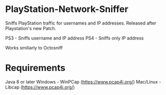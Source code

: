# PlayStation-Network-Sniffer
Sniffs PlayStation traffic for usernames and IP addresses. Released after Playstation's new Patch.

PS3 - Sniffs username and IP address
PS4 - Sniffs only IP address

Works smiliarly to Octosniff

# Requirements
Java 8 or later
Windows - WinPCap (https://www.pcap4j.org/)
Mac/Linux - Libcap (https://www.pcap4j.org/)
